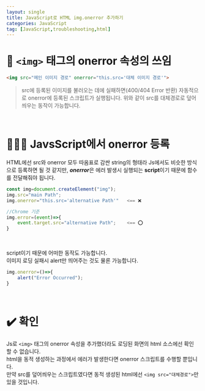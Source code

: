 ```yaml
---
layout: single
title: JavaScript로 HTML img.onerror 추가하기
categories: JavaScript
tag: [JavaScript,troubleshooting,html]
---
```


# 🎯 `<img>` 태그의 onerror 속성의 쓰임  

~~~html
<img src="메인 이미지 경로" onerror="this.src='대체 이미지 경로'">
~~~
>src에 등록된 이미지를 불러오는 데에 실패하면(400/404 Error 반환) 자동적으로 onerror에 등록된 스크립트가 실행됩니다. 위와 같이 src를 대체경로로 덮어씌우는 동작이 가능합니다. 
  
<br>

# 🧑🏻‍💻 JavsScript에서 onerror 등록

HTML에선 src와 onerror 모두 따옴표로 감싼 string의 형태라 Js에서도 비슷한 방식으로 등록하면 될 것 같지만, ***onerror***은 에러 발생시 실행되는 **script**이기 때문에 함수를 전달해줘야 됩니다. 

~~~js
const img=document.createElement("img");
img.src="main Path";
img.onerror="this.src='alternative Path'"   <== ❌

//Chrome 기준
img.error=(event)=>{
    event.target.src="alternative Path";    <== ⭕️
}
~~~
<br>

script이기 때문에 어떠한 동작도 가능합니다.  
이미지 로딩 실패시 alert만 띄어주는 것도 물론 가능합니다.  

~~~js
img.onerror=()=>{
    alert("Error Occurred");   
}
~~~

<br>

# ✔️ 확인   

Js로 `<img>` 태그의 onerror 속성을 추가했더라도 로딩된 화면의 html 소스에선 확인 할 수 없습니다.  
html을 동적 생성하는 과정에서 에러가 발생한다면 onerror 스크립트를 수행할 뿐입니다.  
만약 src를 덮어씌우는 스크립트였다면 동적 생성된 html에선 `<img src="대체경로">`만 있을 것입니다.